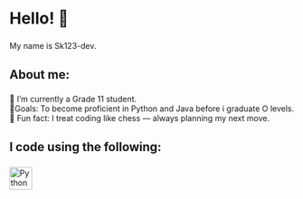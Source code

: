 <h1 align="left">Hello! 👋 </h1>

###

<p align="left">My name is Sk123-dev. </p>

###

<h2 align="left">About me: </h2>

###

<p align="left">🏫 I’m currently a Grade 11 student. <br>🎯Goals: To become proficient in Python and Java before i graduate O levels.<br>🎲 Fun fact: I treat coding like chess — always planning my next move.</p>

###

<h2 align="left">I code using the following: </h2>

###

<div align="left">
  <img src="https://cdn.jsdelivr.net/gh/devicons/devicon/icons/python/python-original.svg" height="40" alt="Python logo" />
  <img width="12" />
</div>

###

